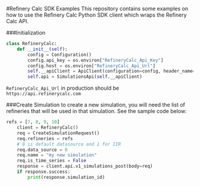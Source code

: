 #Refinery Calc SDK Examples
This repository contains some examples on how to use the Refinery Calc Python SDK client which wraps the Refinery Calc API.

###Initialization
```python
class RefineryCalc:
    def __init__(self):
        config = Configuration()
        config.api_key = os.environ["RefineryCalc_Api_Key"]
        config.host = os.environ["RefineryCalc_Api_Url"]
        self.__apiClient = ApiClient(configuration=config, header_name="x-api-key", header_value=config.api_key)
        self.api = SimulationsApi(self.__apiClient)
```
`RefineryCalc_Api_Url` in production should be `https://api.refinerycalc.com`

###Create Simulation
to create a new simulation, you will need the list of refineries that will be used in that simulation. See the sample code below:
```python
refs = [7, 8, 9, 10]
    client = RefineryCalc()
    req = CreateSimulationRequest()
    req.refineries = refs
    # 0 is default datasource and 1 for IIR
    req.data_source = 0
    req.name = "my new simulation"
    req.is_time_series = False
    response = client.api.v1_simulations_post(body=req)
    if response.success:
        print(response.simulation_id)
```